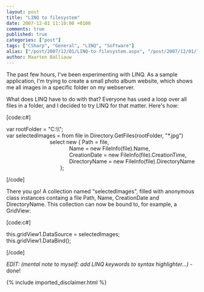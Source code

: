 ```yaml
---
layout: post
title: "LINQ to filesystem"
date: 2007-12-01 11:10:00 +0100
comments: true
published: true
categories: ["post"]
tags: ["CSharp", "General", "LINQ", "Software"]
alias: ["/post/2007/12/01/LINQ-to-filesystem.aspx", "/post/2007/12/01/linq-to-filesystem.aspx"]
author: Maarten Balliauw
---
```

<p>
The past few hours, I&#39;ve been experimenting with LINQ. As a sample application, I&#39;m trying to create a small photo album website, which shows me all images in a specific folder on my webserver. 
</p>
<p>
What does LINQ have to do with that? Everyone has used a loop over all files in a folder, and I decided to try LINQ for that matter. Here&#39;s how: 
</p>
<p>
[code:c#] 
</p>
<p>
var rootFolder = &quot;C:\\&quot;;<br />
var selectedImages = from file in Directory.GetFiles(rootFolder, &quot;*.jpg&quot;)<br />
&nbsp;&nbsp;&nbsp;&nbsp;&nbsp;&nbsp;&nbsp;&nbsp;&nbsp;&nbsp;&nbsp;&nbsp;&nbsp;&nbsp;&nbsp;&nbsp;&nbsp;&nbsp;&nbsp;&nbsp;&nbsp;&nbsp;&nbsp;&nbsp;&nbsp;&nbsp;&nbsp;&nbsp; select new { Path = file,<br />
&nbsp;&nbsp;&nbsp;&nbsp;&nbsp;&nbsp;&nbsp;&nbsp;&nbsp;&nbsp;&nbsp;&nbsp;&nbsp;&nbsp;&nbsp;&nbsp;&nbsp;&nbsp;&nbsp;&nbsp;&nbsp;&nbsp;&nbsp;&nbsp;&nbsp;&nbsp;&nbsp;&nbsp;&nbsp;&nbsp;&nbsp;&nbsp;&nbsp;&nbsp;&nbsp;&nbsp;&nbsp;&nbsp;&nbsp;&nbsp;&nbsp; Name = new FileInfo(file).Name,<br />
&nbsp;&nbsp;&nbsp;&nbsp;&nbsp;&nbsp;&nbsp;&nbsp;&nbsp;&nbsp;&nbsp;&nbsp;&nbsp;&nbsp;&nbsp;&nbsp;&nbsp;&nbsp;&nbsp;&nbsp;&nbsp;&nbsp;&nbsp;&nbsp;&nbsp;&nbsp;&nbsp;&nbsp;&nbsp;&nbsp;&nbsp;&nbsp;&nbsp;&nbsp;&nbsp;&nbsp;&nbsp;&nbsp;&nbsp;&nbsp;&nbsp; CreationDate = new FileInfo(file).CreationTime,<br />
&nbsp;&nbsp;&nbsp;&nbsp;&nbsp;&nbsp;&nbsp;&nbsp;&nbsp;&nbsp;&nbsp;&nbsp;&nbsp;&nbsp;&nbsp;&nbsp;&nbsp;&nbsp;&nbsp;&nbsp;&nbsp;&nbsp;&nbsp;&nbsp;&nbsp;&nbsp;&nbsp;&nbsp;&nbsp;&nbsp;&nbsp;&nbsp;&nbsp;&nbsp;&nbsp;&nbsp;&nbsp;&nbsp;&nbsp;&nbsp;&nbsp; DirectoryName = new FileInfo(file).DirectoryName<br />
&nbsp;&nbsp;&nbsp;&nbsp;&nbsp;&nbsp;&nbsp;&nbsp;&nbsp;&nbsp;&nbsp;&nbsp;&nbsp;&nbsp;&nbsp;&nbsp;&nbsp;&nbsp;&nbsp;&nbsp;&nbsp;&nbsp;&nbsp;&nbsp;&nbsp;&nbsp;&nbsp;&nbsp;&nbsp;&nbsp;&nbsp;&nbsp;&nbsp;&nbsp;&nbsp; }; 
</p>
<p>
[/code] 
</p>
<p>
There you go! A collection named &quot;selectedImages&quot;, filled with anonymous class instances containg a file Path, Name, CreationDate and DirectoryName. This collection can now be bound to, for example, a GridView: 
</p>
<p>
[code:c#] 
</p>
<p>
this.gridView1.DataSource = selectedImages;<br />
this.gridView1.DataBind(); 
</p>
<p>
[/code] 
</p>
<p>
<em>EDIT: (mental note to myself: add LINQ keywords to syntax highlighter...)</em> - done!
</p>

{% include imported_disclaimer.html %}
